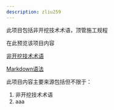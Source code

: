 ```yaml
---
description: zliu259
---
```

此项目包括非开挖技术术语，顶管施工规程

在此预览该项目内容

[非开挖技术术语](https://maxs-organization-22.gitbook.io/project1/)

[Markdown语法](https://markdown.com.cn/intro.html)

此项目内容主要来源包括但不限于：
1. 非开挖技术术语
2. aaa